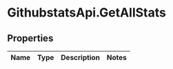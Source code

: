 # GithubstatsApi.GetAllStats

## Properties
Name | Type | Description | Notes
------------ | ------------- | ------------- | -------------


